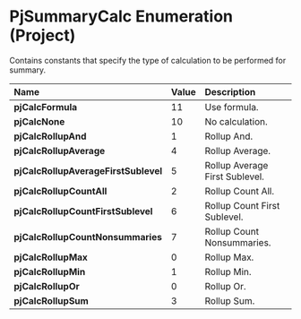 
# PjSummaryCalc Enumeration (Project)

Contains constants that specify the type of calculation to be performed for summary.



|**Name**|**Value**|**Description**|
|:-----|:-----|:-----|
| **pjCalcFormula**|11|Use formula.|
| **pjCalcNone**|10|No calculation.|
| **pjCalcRollupAnd**|1|Rollup And.|
| **pjCalcRollupAverage**|4|Rollup Average.|
| **pjCalcRollupAverageFirstSublevel**|5|Rollup Average First Sublevel.|
| **pjCalcRollupCountAll**|2|Rollup Count All.|
| **pjCalcRollupCountFirstSublevel**|6|Rollup Count First Sublevel.|
| **pjCalcRollupCountNonsummaries**|7|Rollup Count Nonsummaries.|
| **pjCalcRollupMax**|0|Rollup Max.|
| **pjCalcRollupMin**|1|Rollup Min.|
| **pjCalcRollupOr**|0|Rollup Or.|
| **pjCalcRollupSum**|3|Rollup Sum.|
